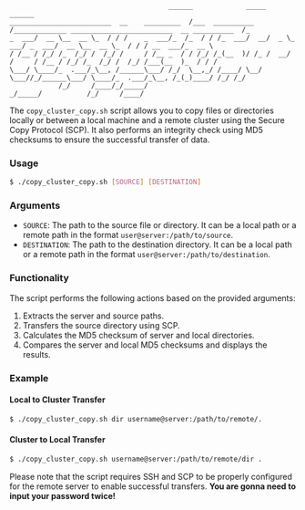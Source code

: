                                            ______             _____                                                   ______  
    _________________________  __    _________  /___  __________  /_____________ _________________________  __ __________  /_ 
    _  ___/  __ \__  __ \_  / / /    _  ___/_  /_  / / /_  ___/  __/  _ \_  ___/ _  ___/  __ \__  __ \_  / / / __  ___/_  __ \
    / /__ / /_/ /_  /_/ /  /_/ /     / /__ _  / / /_/ /_(__  )/ /_ /  __/  /     / /__ / /_/ /_  /_/ /  /_/ /___(__  )_  / / /
    \___/ \____/_  .___/_\__, /______\___/ /_/  \__,_/ /____/ \__/ \___//_/______\___/ \____/_  .___/_\__, /_(_)____/ /_/ /_/ 
                /_/     /____/_/_____/                                    _/_____/           /_/     /____/                   

The `copy_cluster_copy.sh` script allows you to copy files or directories locally or between a local machine and a remote cluster using the Secure Copy Protocol (SCP). It also performs an integrity check using MD5 checksums to ensure the successful transfer of data.

### Usage

```bash
$ ./copy_cluster_copy.sh [SOURCE] [DESTINATION]
```

### Arguments

- `SOURCE`: The path to the source file or directory. It can be a local path or a remote path in the format `user@server:/path/to/source`.
- `DESTINATION`: The path to the destination directory. It can be a local path or a remote path in the format `user@server:/path/to/destination`.

### Functionality

The script performs the following actions based on the provided arguments:

1. Extracts the server and source paths.
2. Transfers the source directory using SCP.
3. Calculates the MD5 checksum of server and local directories.
4. Compares the server and local MD5 checksums and displays the results.

### Example

#### Local to Cluster Transfer

```bash
$ ./copy_cluster_copy.sh dir username@server:/path/to/remote/.
```

#### Cluster to Local Transfer

```bash
$ ./copy_cluster_copy.sh username@server:/path/to/remote/dir . 
```

Please note that the script requires SSH and SCP to be properly configured for the remote server to enable successful transfers. __You are gonna need to input your password twice!__
